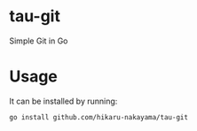 # tau-git
Simple Git in Go

# Usage

It can be installed by running:

```
go install github.com/hikaru-nakayama/tau-git
```

